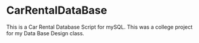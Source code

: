 # CarRentalDataBase
This is a Car Rental Database Script for mySQL. This was a college project for my Data Base Design class.
